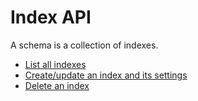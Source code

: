 # Index API

A schema is a collection of indexes.

* [List all indexes](list.md)
* [Create/update an index and its settings](create.md)
* [Delete an index](delete.md)